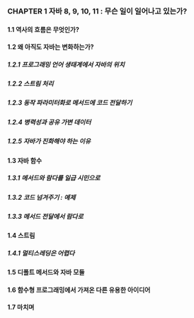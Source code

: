### CHAPTER 1 자바 8, 9, 10, 11 : 무슨 일이 일어나고 있는가?
#### 1.1 역사의 흐름은 무엇인가?
#### 1.2 왜 아직도 자바는 변화하는가?
##### 1.2.1 프로그래밍 언어 생태계에서 자바의 위치
##### 1.2.2 스트림 처리
##### 1.2.3 동작 파라미터화로 메서드에 코드 전달하기
##### 1.2.4 병력성과 공유 가변 데이터
##### 1.2.5 자바가 진화해야 하는 이유
#### 1.3 자바 함수
##### 1.3.1 메서드와 람다를 일급 시민으로
##### 1.3.2 코드 넘겨주기 : 예제
##### 1.3.3 메서드 전달에서 람다로
#### 1.4 스트림
##### 1.4.1 멀티스레딩은 어렵다
#### 1.5 디폴트 메서드와 자바 모듈
#### 1.6 함수형 프로그래밍에서 가져온 다른 유용한 아이디어
#### 1.7 마치며